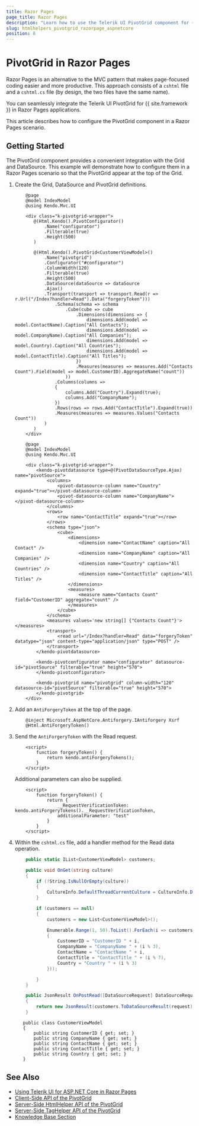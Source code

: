 ```yaml
---
title: Razor Pages
page_title: Razor Pages
description: "Learn how to use the Telerik UI PivotGrid component for {{ site.framework }} in a Razor Pages application."
slug: htmlhelpers_pivotgrid_razorpage_aspnetcore
position: 8
---
```


# PivotGrid in Razor Pages 

Razor Pages is an alternative to the MVC pattern that makes page-focused coding easier and more productive. This approach consists of a `cshtml` file and a `cshtml.cs` file (by design, the two files have the same name). 

You can seamlessly integrate the Telerik UI PivotGrid for {{ site.framework }} in Razor Pages applications.

This article describes how to configure the PivotGrid component in a Razor Pages scenario.

## Getting Started

The PivotGrid component provides a convenient integration with the Grid and DataSource. This example will demonstrate how to configure them in a Razor Pages scenario so that the PivotGrid appear at the top of the Grid.

1. Create the Grid, DataSource and PivotGrid definitions.

    ```HtmlHelper_Index.cshtml
        @page
        @model IndexModel
        @using Kendo.Mvc.UI

        <div class="k-pivotgrid-wrapper">
           @(Html.Kendo().PivotConfigurator()
               .Name("configurator")
               .Filterable(true)
               .Height(500)
           )
        
           @(Html.Kendo().PivotGrid<CustomerViewModel>()
               .Name("pivotgrid")
               .Configurator("#configurator")
               .ColumnWidth(120)
               .Filterable(true)
               .Height(500)
               .DataSource(dataSource => dataSource
               .Ajax()
               .Transport(transport => transport.Read(r => r.Url("/Index?handler=Read").Data("forgeryToken")))
                   .Schema(schema => schema
                       .Cube(cube => cube
                           .Dimensions(dimensions => {
                               dimensions.Add(model => model.ContactName).Caption("All Contacts");
                               dimensions.Add(model => model.CompanyName).Caption("All Companies");
                               dimensions.Add(model => model.Country).Caption("All Countries");
                               dimensions.Add(model => model.ContactTitle).Caption("All Titles");
                           })
                           .Measures(measures => measures.Add("Contacts Count").Field(model => model.CustomerID).AggregateName("count"))
                       ))
                   .Columns(columns =>
                   {
                       columns.Add("Country").Expand(true);
                       columns.Add("CompanyName");
                   })
                   .Rows(rows => rows.Add("ContactTitle").Expand(true))
                   .Measures(measures => measures.Values("Contacts Count"))
               )
           )
        </div>
    ```
    ```TagHelper_Index.cshtml
        @page
        @model IndexModel
        @using Kendo.Mvc.UI

        <div class="k-pivotgrid-wrapper">
            <kendo-pivotdatasource type=@(PivotDataSourceType.Ajax) name="pivotSource">
                <columns>
                    <pivot-datasource-column name="Country" expand="true"></pivot-datasource-column>
                    <pivot-datasource-column name="CompanyName"></pivot-datasource-column>
                </columns>
                <rows>
                    <row name="ContactTitle" expand="true"></row>
                </rows>
                <schema type="json">
                    <cube>
                        <dimensions>
                            <dimension name="ContactName" caption="All Contact" />
                            <dimension name="CompanyName" caption="All Companies" />
                            <dimension name="Country" caption="All Countries" />
                            <dimension name="ContactTitle" caption="All Titles" />
                        </dimensions>
                        <measures>
                            <measure name="Contacts Count" field="CustomerID" aggregate="count" />
                        </measures>
                    </cube>
                </schema>
                <measures values='new string[] {"Contacts Count"}'></measures>
                <transport>
                    <read url="/Index?handler=Read" data="forgeryToken" datatype="json" content-type="application/json" type="POST" />
                </transport>
            </kendo-pivotdatasource>
        
            <kendo-pivotconfigurator name="configurator" datasource-id="pivotSource" filterable="true" height="570">
            </kendo-pivotconfigurator>
        
            <kendo-pivotgrid name="pivotgrid" column-width="120" datasource-id="pivotSource" filterable="true" height="570">
            </kendo-pivotgrid>
        </div>
    ```
    
1. Add an `AntiForgeryToken` at the top of the page.

    ```
        @inject Microsoft.AspNetCore.Antiforgery.IAntiforgery Xsrf
        @Html.AntiForgeryToken()
    ```

1. Send the `AntiForgeryToken` with the Read request.

    ```
        <script>
            function forgeryToken() {
                return kendo.antiForgeryTokens();
            }
        </script>
    ```

    Additional parameters can also be supplied.

    ```
        <script>
            function forgeryToken() {
                return {
                    __RequestVerificationToken: kendo.antiForgeryTokens().__RequestVerificationToken,
                    additionalParameter: "test"
                }
            }
        </script>
    ```
    
1. Within the `cshtml.cs` file, add a handler method for the Read data operation.

    ```tab-Index.cshtml.cs
        public static IList<CustomerViewModel> customers;

        public void OnGet(string culture)
        {
            if (!String.IsNullOrEmpty(culture))
            {
                CultureInfo.DefaultThreadCurrentCulture = CultureInfo.DefaultThreadCurrentUICulture = new CultureInfo(culture);
            }

            if (customers == null)
            {
                customers = new List<CustomerViewModel>();

                Enumerable.Range(1, 50).ToList().ForEach(i => customers.Add(new CustomerViewModel
                {
                    CustomerID = "CustomerID " + i,
                    CompanyName = "CompanyName " + (i % 3),
                    ContactName = "ContactName " + i,
                    ContactTitle = "ContactTitle " + (i % 7),
                    Country = "Country " + (i % 3)
                }));

            }
        }

        public JsonResult OnPostRead([DataSourceRequest] DataSourceRequest request)
        {
            return new JsonResult(customers.ToDataSourceResult(request));
        }
    ```
    ```tab-Model
       public class CustomerViewModel
       {
           public string CustomerID { get; set; }
           public string CompanyName { get; set; }
           public string ContactName { get; set; }
           public string ContactTitle { get; set; }
           public string Country { get; set; }
       }
    ```

## See Also

* [Using Telerik UI for ASP.NET Core in Razor Pages](https://docs.telerik.com/aspnet-core/getting-started/razor-pages#using-telerik-ui-for-aspnet-core-in-razor-pages)
* [Client-Side API of the PivotGrid](https://docs.telerik.com/kendo-ui/api/javascript/ui/pivotgrid)
* [Server-Side HtmlHelper API of the PivotGrid](/api/pivotgrid)
* [Server-Side TagHelper API of the PivotGrid](/api/taghelpers/pivotgrid)
* [Knowledge Base Section](/knowledge-base)